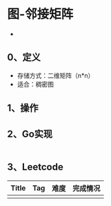 # 图-邻接矩阵

- 

## 0、定义

- 存储方式：二维矩阵（n*n）
- 适合：稠密图

## 1、操作

## 2、Go实现

```go

```

## 3、Leetcode

| Title | Tag  | 难度 | 完成情况 |
| ----- | ---- | ---- | -------- |
|       |      |      |          |